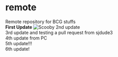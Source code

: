 # remote
Remote repository for BCG stuffs<br>
**First Update**
![Scooby](https://user-images.githubusercontent.com/73837835/215006783-4976d625-a14f-4a11-acfb-ce46178a43f6.jpg)
2nd update<br>
3rd update and testing a pull request from sjdude3<br>
4th update from PC<br>
5th update!!!<br>
6th update!<br>